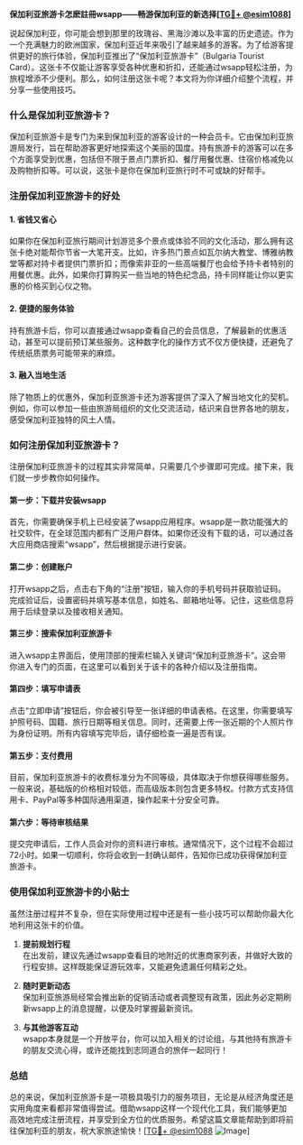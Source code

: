 **保加利亚旅游卡怎麽註冊wsapp——畅游保加利亚的新选择[[TG💪+ @esim1088](https://t.me/s/esim1088)]**

说起保加利亚，你可能会想到那里的玫瑰谷、黑海沙滩以及丰富的历史遗迹。作为一个充满魅力的欧洲国家，保加利亚近年来吸引了越来越多的游客。为了给游客提供更好的旅行体验，保加利亚推出了“保加利亚旅游卡”（Bulgaria Tourist Card）。这张卡不仅能让游客享受各种优惠和折扣，还能通过wsapp轻松注册，为旅程增添不少便利。那么，如何注册这张卡呢？本文将为你详细介绍整个流程，并分享一些使用技巧。

### 什么是保加利亚旅游卡？

保加利亚旅游卡是专门为来到保加利亚的游客设计的一种会员卡。它由保加利亚旅游局发行，旨在帮助游客更好地探索这个美丽的国度。持有旅游卡的游客可以在多个方面享受到优惠，包括但不限于景点门票折扣、餐厅用餐优惠、住宿价格减免以及购物折扣等。可以说，这张卡是你在保加利亚旅行时不可或缺的好帮手。

### 注册保加利亚旅游卡的好处

#### 1. **省钱又省心**
   如果你在保加利亚旅行期间计划游览多个景点或体验不同的文化活动，那么拥有这张卡绝对能帮你节省一大笔开支。比如，许多热门景点如瓦尔纳大教堂、博雅纳教堂等都对持卡者提供门票折扣；而像索非亚的一些高端餐厅也会给予持卡者特别的用餐优惠。此外，如果你打算购买一些当地的特色纪念品，持卡同样能让你以更实惠的价格买到心仪之物。

#### 2. **便捷的服务体验**
   持有旅游卡后，你可以直接通过wsapp查看自己的会员信息，了解最新的优惠活动，甚至可以提前预订某些服务。这种数字化的操作方式不仅方便快捷，还避免了传统纸质票务可能带来的麻烦。

#### 3. **融入当地生活**
   除了物质上的优惠外，保加利亚旅游卡还为游客提供了深入了解当地文化的契机。例如，你可以参加一些由旅游局组织的文化交流活动，结识来自世界各地的朋友，感受保加利亚独特的风土人情。

### 如何注册保加利亚旅游卡？

注册保加利亚旅游卡的过程其实非常简单，只需要几个步骤即可完成。接下来，我们就一步步教你如何操作。

#### 第一步：下载并安装wsapp
首先，你需要确保手机上已经安装了wsapp应用程序。wsapp是一款功能强大的社交软件，在全球范围内都有广泛用户群体。如果你还没有下载的话，可以通过各大应用商店搜索“wsapp”，然后根据提示进行安装。

#### 第二步：创建账户
打开wsapp之后，点击右下角的“注册”按钮，输入你的手机号码并获取验证码。完成验证后，设置密码并填写基本信息，如姓名、邮箱地址等。记住，这些信息将用于后续登录以及接收相关通知。

#### 第三步：搜索保加利亚旅游卡
进入wsapp主界面后，使用顶部的搜索栏输入关键词“保加利亚旅游卡”。这会带你进入专门的页面，在这里可以看到关于该卡的各种介绍以及注册指南。

#### 第四步：填写申请表
点击“立即申请”按钮后，你会被引导至一张详细的申请表格。在这里，你需要填写护照号码、国籍、旅行日期等相关信息。同时，还需要上传一张近期的个人照片作为身份证明。所有内容填写完毕后，请仔细检查一遍是否有误。

#### 第五步：支付费用
目前，保加利亚旅游卡的收费标准分为不同等级，具体取决于你想获得哪些服务。一般来说，基础版的价格相对较低，而高级版本则包含更多特权。付款方式支持信用卡、PayPal等多种国际通用渠道，操作起来十分安全可靠。

#### 第六步：等待审核结果
提交完申请后，工作人员会对你的资料进行审核。通常情况下，这个过程不会超过72小时。如果一切顺利，你将会收到一封确认邮件，告知你已成功获得保加利亚旅游卡。

### 使用保加利亚旅游卡的小贴士

虽然注册过程并不复杂，但在实际使用过程中还是有一些小技巧可以帮助你最大化地利用这张卡的价值。

1. **提前规划行程**  
   在出发前，建议先通过wsapp查看目的地附近的优惠商家列表，并做好大致的行程安排。这样既能保证游玩效率，又能避免遗漏任何精彩之处。

2. **随时更新动态**  
   保加利亚旅游局经常会推出新的促销活动或者调整现有政策，因此务必定期刷新wsapp上的消息提醒，以便及时掌握最新资讯。

3. **与其他游客互动**  
   wsapp本身就是一个开放平台，你可以加入相关的讨论组，与其他持有旅游卡的朋友交流心得，或许还能找到志同道合的旅伴一起同行！

### 总结

总的来说，保加利亚旅游卡是一项极具吸引力的服务项目，无论是从经济角度还是实用角度来看都非常值得尝试。借助wsapp这样一个现代化工具，我们能够更加高效地完成注册流程，并享受到全方位的优质服务。希望这篇文章能帮助到即将前往保加利亚的朋友，祝大家旅途愉快！[[TG💪+ @esim1088](https://t.me/s/esim1088) ![Image](https://i.postimg.cc/4NQfJmqS/Snipaste-2025-05-13-00-14-12.png)]